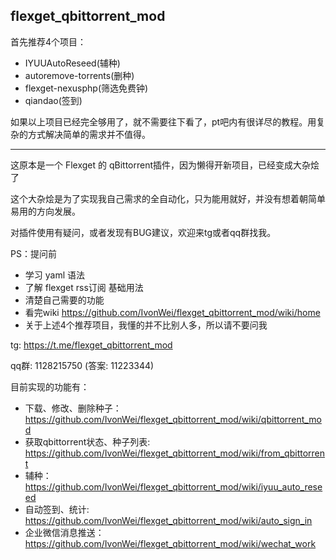 ## flexget_qbittorrent_mod
首先推荐4个项目：
- IYUUAutoReseed(辅种)
- autoremove-torrents(删种)
- flexget-nexusphp(筛选免费钟)
- qiandao(签到)

如果以上项目已经完全够用了，就不需要往下看了，pt吧内有很详尽的教程。用复杂的方式解决简单的需求并不值得。

***
这原本是一个 Flexget 的 qBittorrent插件，因为懒得开新项目，已经变成大杂烩了

这个大杂烩是为了实现我自己需求的全自动化，只为能用就好，并没有想着朝简单易用的方向发展。

对插件使用有疑问，或者发现有BUG建议，欢迎来tg或者qq群找我。

PS：提问前
- 学习 yaml 语法
- 了解 flexget rss订阅 基础用法
- 清楚自己需要的功能
- 看完wiki <https://github.com/IvonWei/flexget_qbittorrent_mod/wiki/home>
- 关于上述4个推荐项目，我懂的并不比别人多，所以请不要问我

tg: <https://t.me/flexget_qbittorrent_mod>

qq群: 1128215750 (答案: 11223344)

目前实现的功能有：
- 下载、修改、删除种子：<https://github.com/IvonWei/flexget_qbittorrent_mod/wiki/qbittorrent_mod>
- 获取qbittorrent状态、种子列表: <https://github.com/IvonWei/flexget_qbittorrent_mod/wiki/from_qbittorrent>
- 辅种：<https://github.com/IvonWei/flexget_qbittorrent_mod/wiki/iyuu_auto_reseed>
- 自动签到、统计: <https://github.com/IvonWei/flexget_qbittorrent_mod/wiki/auto_sign_in>
- 企业微信消息推送：<https://github.com/IvonWei/flexget_qbittorrent_mod/wiki/wechat_work>
